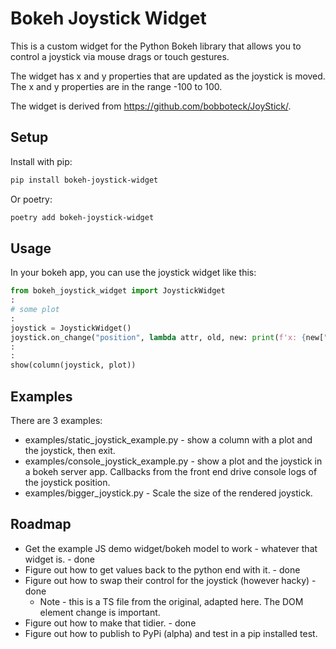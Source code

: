 # Bokeh Joystick Widget

This is a custom widget for the Python Bokeh library that allows you to control a joystick via mouse drags or touch gestures.

The widget has x and y properties that are updated as the joystick is moved. The x and y properties are in the range -100 to 100.

The widget is derived from <https://github.com/bobboteck/JoyStick/>.

## Setup

Install with pip:

```bash
pip install bokeh-joystick-widget
```

Or poetry:

```bash
poetry add bokeh-joystick-widget
```

## Usage

In your bokeh app, you can use the joystick widget like this:

```python
from bokeh_joystick_widget import JoystickWidget
:
# some plot
:
joystick = JoystickWidget()
joystick.on_change("position", lambda attr, old, new: print(f'x: {new["x"]}, y: {new["y"]}'))
:
:
show(column(joystick, plot))
```

## Examples

There are 3 examples:

- examples/static_joystick_example.py - show a column with a plot and the joystick, then exit.
- examples/console_joystick_example.py - show a plot and the joystick in a bokeh server app. Callbacks from the front end drive console logs of the joystick position.
- examples/bigger_joystick.py - Scale the size of the rendered joystick.

## Roadmap

- Get the example JS demo widget/bokeh model to work - whatever that widget is. - done
- Figure out how to get values back to the python end with it. - done
- Figure out how to swap their control for the joystick (however hacky) - done
    - Note - this is a TS file from the original, adapted here. The DOM element change
      is important.
- Figure out how to make that tidier. - done
- Figure out how to publish to PyPi (alpha) and test in a pip installed test.
